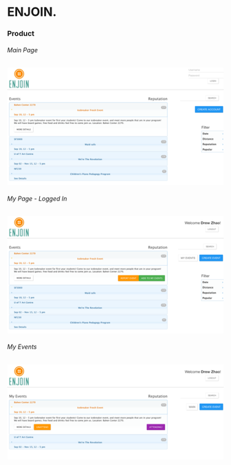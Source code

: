 # ENJOIN.


### Product

###### Main Page
![](https://github.com/chae9214/enjoin/blob/master/capture1.png)

###### My Page - Logged In
![](https://github.com/chae9214/enjoin/blob/master/capture2.png)

###### My Events
![](https://github.com/chae9214/enjoin/blob/master/capture3.png)